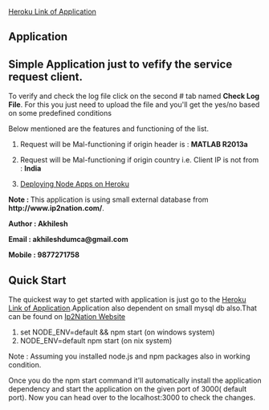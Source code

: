 

<a href="https://glacial-ocean-79144.herokuapp.com">Heroku Link of Application</a>

## Application

<h2>Simple Application just to vefify the service request client.</h2>
<p>To verify and check the log file click on the second # tab named <b>Check Log File</b>. For this you just need to upload the file and you'll get the yes/no based on some predefined conditions</p>
<p>Below mentioned are the features and functioning of the list.</p>
<ol>
	<li><p>Request will be Mal-functioning if origin header is : <b>MATLAB R2013a</b></p></li>
	<li><p>Request will be Mal-functioning if origin country i.e. Client IP is not from : <b>India</b></p></li>
	<li><a href="lb-1.log">Deploying Node Apps on Heroku</a></li>
</ol>
<p><b>Note : </b>This application is using small external database from <b>http://www.ip2nation.com/</b>.</p>
<p><b>Author : Akhilesh</b></p>
<p><b>Email : akhileshdumca@gmail.com</b></p>
<p><b>Mobile : 9877271758</b></p>

## Quick Start

  The quickest way to get started with application is just go to the <a href="https://glacial-ocean-79144.herokuapp.com">Heroku Link of Application</a>.Application also dependent on small mysql db also.That can be found on <a href="http://www.ip2nation.com/ip2nation/Download">Ip2Nation Website</a>

  1. set NODE_ENV=default && npm start (on windows system)
  2. NODE_ENV=default npm start (on nix system)


  Note : Assuming you installed node.js and npm packages also in working condition.

  Once you do the npm start command it'll automatically install the application dependency and start the application on the given port of 3000( default port).
	Now you can head over to the localhost:3000 to check the changes.
